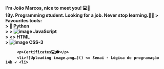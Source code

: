 <br><b>I'm João Marcos, nice to meet you! 💻👋<b><br>
         18y. Programming student. Looking for a job. Never stop learning.💪🍃
         > Favourites tools: <br>
         > 🐍 Python <br>
         > > ![image](https://user-images.githubusercontent.com/73258473/111555326-eeef3480-8766-11eb-990f-b8cb549ff77e.png) JavaScript <br>
         > <> HTML <br>
         > ![image](https://user-images.githubusercontent.com/73258473/111547495-05da5a80-8758-11eb-9cc9-cc1fa96913da.png) CSS-3 <br>
       
         <p>Certificates💻🎓</p>
         <li>![Uploading image.png…]() <= Senai - Lógica de programação 14h ✔ <li>
      


 
